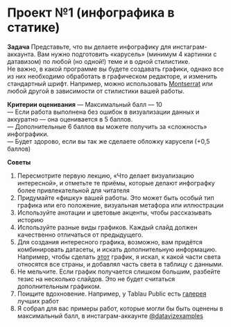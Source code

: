 # Проект №1 (инфографика в статике)

**Задача**
Представьте, что вы делаете инфографику для инстаграм-аккаунта. Вам нужно подготовить «карусель» (минимум 4 картинки с датавизом) по любой (но одной!) теме и в одной стилистике.  <br>
Не важно, в какой программе вы будете создавать графики, однако все из них необходимо обработать в графическом редакторе, и изменить стандартный шрифт. Например, можно использовать [Montserrat](https://fonts.google.com/specimen/Montserrat) или любой другой в зависимости от стилистики вашей работы. <br>

**Критерии оценивания**
— Максимальный балл — 10 <br>
— Если работа выполнена без ошибок в визуализации данных и аккуратно — она оценивается в 5 баллов. <br>
— Дополнительные 6 баллов вы можете получить за «сложность» инфографики. <br>
— Будет здорово, если вы так же сделаете обложку карусели (+0,5 баллов) <br>

**Советы**
1) Пересмотрите первую лекцию, «Что делает визуализацию интересной», и отметьте те приёмы, которые делают инфографку более привлекательной для читателя <br>
2) Придумайте «фишку» вашей работы. Это может быть особый тип графика или его положение, визуальная метафора или иллюстрации <br>
3) Используйте анотации и цветовые акценты, чтобы рассказывать историю <br>
4) Используйте разные виды графиков. Каждый слайд должен качественно отличаться от предыдущего. <br>
5) Для создания интересного графика, возможно, вам придётся комбинировать датасеты, и искать дополнительную информацию. Например, чтобы сделать [этот](https://img-cdn.tinkoffjournal.ru/i/_c5mrFTFNccMNHbMdH08W8jVnBd-xWoapwTTymkfbkw/w:1400/aHR0cHM6Ly9pbWct/Y2RuLnRpbmtvZmZq/b3VybmFsLnJ1Ly0v/bW9ydGFsaXR5LXN0/YXRfMWRlc2suYXR3/NmxzOXNpaDd0LnBu/Zw) график, я искал, к какой части света относятся все страны, и добавлял часть света в таблицу с данными. <br>
6) Не мельчите. Если график получается слишком большим, разбейте тезис на несколько слайдов. Это не будет считаться дополнительным графиком. <br>
7) Поищите вдохновение. Например, у Tablau Public есть [галерея](https://public.tableau.com/en-us/gallery/) лучших работ <br>
8) Я собрал для вас примеры работ, которые могли бы быть оценены в максимальный балл, в инстаграм-аккаунте [@datavizexamples](https://www.instagram.com/datavizexamples/) <br>

